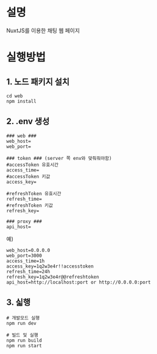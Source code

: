# 설명
NuxtJS를 이용한 채팅 웹 페이지

# 실행방법

## 1. 노드 패키지 설치
`cd web`   
`npm install`

## 2. .env 생성
```
### web ###
web_host=
web_port=

### token ### (server 쪽 env와 맞춰줘야함)
#accessToken 유효시간
access_time=
#accessToken 키값
access_key=

#refreshToken 유효시간
refresh_time=
#refreshToken 키값
refresh_key=

### proxy ###
api_host=
```   
예)
```
web_host=0.0.0.0
web_port=3000
access_time=1h
access_key=1q2w3e4r!!accesstoken
refresh_time=24h
refresh_key=1q2w3e4r@@refreshtoken
api_host=http://localhost:port or http://0.0.0.0:port
```

## 3. 싧행
```
# 개발모드 실행
npm run dev

# 빌드 및 실행
npm run build
npm run start
```
